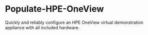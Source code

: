 # Populate-HPE-OneView
Quickly and reliably configure an HPE OneView virtual demonstration appliance with all included hardware.
